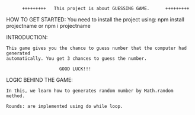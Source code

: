           +++++++++   This project is about GUESSING GAME.      +++++++++
HOW TO GET STARTED: 
    You need to install the project using:
                npm install projectname
                        or
                npm i projectname

INTRODUCTION:

    This game gives you the chance to guess number that the computer had generated
    automatically. You get 3 chances to guess the number.

                        GOOD LUCK!!!

LOGIC BEHIND THE GAME:

    In this, we learn how to generates random number by Math.random method.

    Rounds: are implemented using do while loop.
